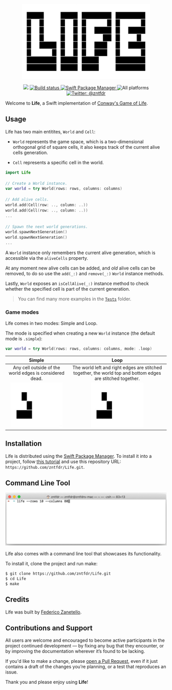 <p align="center">
    <img src=".assets/logo.gif" width="400" max-width="90%" alt="Life" />
</p>

<p align="center">
    <img src="https://img.shields.io/badge/swift-5.2-orange.svg" />
    <a href="https://github.com/zntfdr/Life/actions?query=workflow%3A%22Build+and+Test%22">
        <img src="https://img.shields.io/github/workflow/status/zntfdr/Life/Build and Test?label=CI&logo=GitHub" alt="Build status" />
    </a>
    <a href="https://swift.org/package-manager">
        <img src="https://img.shields.io/badge/swiftpm-compatible-brightgreen.svg?style=flat" alt="Swift Package Manager" />
    </a>
     <img src="https://img.shields.io/badge/platforms-*-brightgreen.svg?style=flat" alt="All platforms" />
    <a href="https://twitter.com/zntfdr">
        <img src="https://img.shields.io/badge/twitter-@zntfdr-blue.svg?style=flat" alt="Twitter: @zntfdr" />
    </a>
</p>

Welcome to **Life**, a Swift implementation of [Conway's Game of Life](https://en.wikipedia.org/wiki/Conway%27s_Game_of_Life).

## Usage

Life has two main entitites, `World` and `Cell`:

- `World` represents the game space, which is a two-dimensional orthogonal grid of square cells, it also keeps track of the current alive cells generation.

- `Cell` represents a specific cell in the world.

```swift
import Life

// Create a World instance.
var world = try World(rows: rows, columns: columns)

// Add alive cells.
world.add(Cell(row: .., column: ..))
world.add(Cell(row: .., column: ..))
...

// Spawn the next world generations.
world.spawnNextGeneration()
world.spawnNextGeneration()
...
```

A `World` instance only remembers the current alive generation, which is accessible via the `aliveCells` property.

At any moment new alive cells can be added, and _old_ alive cells can be removed, to do so use the `add(_:)` and `remove(_:)` `World` instance methods.

Lastly, `World` exposes an `isCellAlive(_:)` instance method to check whether the specified cell is part of the current generation.

> You can find many more examples in the [`Tests`](https://github.com/zntfdr/Life/tree/master/Tests/LifeTests) folder.

### Game modes

Life comes in two modes: Simple and Loop.  

The mode is specified when creating a new `World` instance (the default mode is `.simple`):

```swift
var world = try World(rows: rows, columns: columns, mode: .loop)
```

**Simple**|**Loop**
:-----:|:-----:|
Any cell outside of the world edges is considered dead. | The world left and right edges are stitched together, the world top and bottom edges are stitched together.|
![](.assets/simple.gif) | ![](.assets/loop.gif)|

## Installation

Life is distributed using the [Swift Package Manager](https://swift.org/package-manager). To install it into a project, follow [this tutorial](https://developer.apple.com/documentation/swift_packages/adding_package_dependencies_to_your_app) and use this repository URL: `https://github.com/zntfdr/Life.git`.

## Command Line Tool
<p align="center">
    <img src=".assets/cli-example.gif" width="650" max-width="70%" alt="life in action" />

Life also comes with a command line tool that showcases its functionality.

To install it, clone the project and run make:

```shell
$ git clone https://github.com/zntfdr/Life.git
$ cd Life
$ make
```

## Credits

Life was built by [Federico Zanetello](https://twitter.com/zntfdr).

## Contributions and Support

All users are welcome and encouraged to become active participants in the project continued development — by fixing any bug that they encounter, or by improving the documentation wherever it’s found to be lacking.

If you'd like to make a change, please [open a Pull Request](https://github.com/zntfdr/Life/pull/new), even if it just contains a draft of the changes you’re planning, or a test that reproduces an issue.

Thank you and please enjoy using **Life**!
